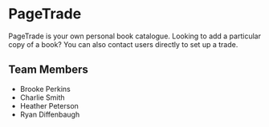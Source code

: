 # PageTrade 

PageTrade is your own personal book catalogue. Looking to add a particular copy of a book? You can also contact users directly to set up a trade. 

## Team Members
<ul>
<li>Brooke Perkins</li>
<li>Charlie Smith</li>
<li>Heather Peterson</li>
<li>Ryan Diffenbaugh</li>
</ul>
